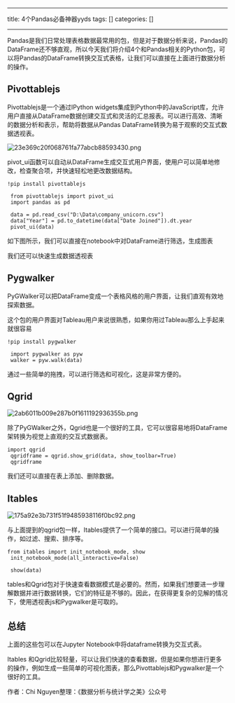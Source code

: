 
--- 
title:  4个Pandas必备神器yyds 
tags: []
categories: [] 

---
Pandas是我们日常处理表格数据最常用的包，但是对于数据分析来说，Pandas的DataFrame还不够直观，所以今天我们将介绍4个和Pandas相关的Python包，可以将Pandas的DataFrame转换交互式表格，让我们可以直接在上面进行数据分析的操作。

## Pivottablejs

Pivottablejs是一个通过IPython widgets集成到Python中的JavaScript库，允许用户直接从DataFrame数据创建交互式和灵活的汇总报表。可以进行高效、清晰的数据分析和表示，帮助将数据从Pandas DataFrame转换为易于观察的交互式数据透视表。

<img src="https://img-blog.csdnimg.cn/img_convert/23e369c20f068761fa77abcb88593430.png" alt="23e369c20f068761fa77abcb88593430.png">

pivot_ui函数可以自动从DataFrame生成交互式用户界面，使用户可以简单地修改，检查聚合项，并快速轻松地更改数据结构。

```
!pip install pivottablejs
 
 from pivottablejs import pivot_ui
 import pandas as pd
 
 data = pd.read_csv("D:\Data\company_unicorn.csv")
 data["Year"] = pd.to_datetime(data["Date Joined"]).dt.year
 pivot_ui(data)
```

如下图所示，我们可以直接在notebook中对DataFrame进行筛选，生成图表

我们还可以快速生成数据透视表

## Pygwalker

PyGWalker可以把DataFrame变成一个表格风格的用户界面，让我们直观有效地探索数据。

这个包的用户界面对Tableau用户来说很熟悉，如果你用过Tableau那么上手起来就很容易

```
!pip install pygwalker
 
 import pygwalker as pyw
 walker = pyw.walk(data)
```

通过一些简单的拖拽，可以进行筛选和可视化，这是非常方便的。

## Qgrid

<img src="https://img-blog.csdnimg.cn/img_convert/2ab6011b009e287b0f1611192936355b.png" alt="2ab6011b009e287b0f1611192936355b.png">

除了PyGWalker之外，Qgrid也是一个很好的工具，它可以很容易地将DataFrame架转换为视觉上直观的交互式数据表。

```
import qgrid
 qgridframe = qgrid.show_grid(data, show_toolbar=True)
 qgridframe
```

我们还可以直接在表上添加、删除数据。

## Itables

<img src="https://img-blog.csdnimg.cn/img_convert/175a92e3b731f51f9485938116f0bc92.png" alt="175a92e3b731f51f9485938116f0bc92.png">

与上面提到的qgrid包一样，Itables提供了一个简单的接口。可以进行简单的操作，如过滤、搜索、排序等。

```
from itables import init_notebook_mode, show
 init_notebook_mode(all_interactive=False)
 
 show(data)
```

tables和Qgrid包对于快速查看数据模式是必要的。然而，如果我们想要进一步理解数据并进行数据转换，它们的特征是不够的。因此，在获得更复杂的见解的情况下，使用透视表js和Pygwalker是可取的。

## 总结

上面的这些包可以在Jupyter Notebook中将dataframe转换为交互式表。

Itables 和Qgrid比较轻量，可以让我们快速的查看数据，但是如果你想进行更多的操作，例如生成一些简单的可视化图表，那么Pivottablejs和Pygwalker是一个很好的工具。

作者：Chi Nguyen整理：《数据分析与统计学之美》公众号










